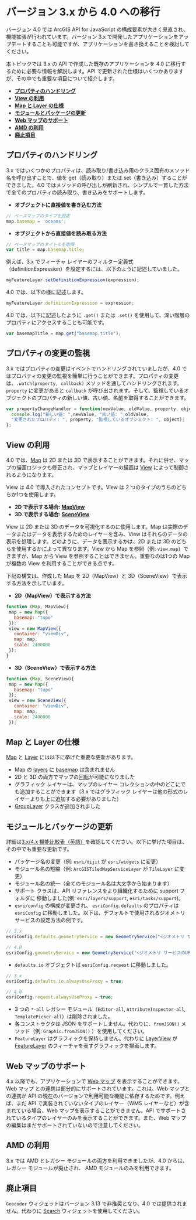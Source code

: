 # バージョン 3.x から 4.0 への移行

バージョン 4.0 では ArcGIS API for JavaScript の構成要素が大きく見直され、機能拡張が行われています。バージョン 3.x で開発したアプリケーションをアップデートすることも可能ですが、アプリケーションを書き換えることを検討してください。

本トピックでは 3.x の API で作成した既存のアプリケーションを 4.0 に移行するために必要な情報を解説します。API で更新された仕様はいくつかありますが、その中でも重要な項目について紹介します。

* __[プロパティのハンドリング](#プロパティのハンドリング)__
* __[View の利用](#view-の利用)__
* __[Map と Layer の仕様](#map-と-layer-の仕様)__
* __[モジュールとパッケージの更新](#モジュールとパッケージの更新)__
* __[Web マップのサポート](#web-マップのサポート)__
* __[AMD の利用](#amd-の利用)__
* __[廃止項目](#廃止項目)__

## プロパティのハンドリング

3.x ではいくつかのプロパティは、読み取り/書き込み用のクラス固有のメソッド名を呼び出すことで、値を get（読み取り）または set（書き込み）することができました。4.0 ではメソッドの呼び出しが刷新され、シンプルで一貫した方法で全てのプロパティの読み取り、書き込みをサポートします。

* __オブジェクトに直接値を書き込む方法__

 ```javascript
// ベースマップのタイプを設定
map.basemap = 'oceans';
```
* __オブジェクトから直接値を読み取る方法__

 ```javascript
// ベースマップのタイトルを取得
var title = map.basemap.title;
```

例えば、3.x でフィーチャ レイヤーのフィルター定義式（definitionExpression）を設定するには、以下のように記述していました。

 ```javascript
myFeatureLayer.setDefinitionExpression(expression);
```
4.0 では、以下の様に記述します。

 ```javascript
myFeatureLayer.definitionExpression = expression;
```

4.0 では、以下に記述したように `.get()` または `.set()` を使用して、深い階層のプロパティにアクセスすることも可能です。

 ```javascript
var basemapTitle = map.get("basemap.title");
```

## プロパティの変更の監視

3.x ではプロパティの変更はイベントでハンドリングされていましたが、4.0 ではプロパティの変更の監視を簡単に行うことができます。プロパティの変更は、`.watch(property, callback)` メソッドを通してハンドリングされます。`property` に変更があると `callback` が呼び出されます。そして、監視しているオブジェクトのプロパティの新しい値、古い値、名前を取得することができます。
```javascript
var propertyChangeHandler = function(newValue, oldValue, property, object){
  console.log("新しい値: ",newValue, "古い値: ",oldValue,
  "変更されたプロパティ: ", property, "監視しているオブジェクト: ", object);
};
```

## View の利用

4.0 では、[Map](https://developers.arcgis.com/javascript/latest/api-reference/esri-Map.html) は 2D または 3D で表示することができます。それに併せ、マップの描画ロジックも修正され、マップとレイヤーの描画は [View](https://developers.arcgis.com/javascript/latest/api-reference/esri-views-View.html) によって制御されるようになります。

View は 4.0 で導入されたコンセプトです。View は 2 つのタイプのうちのどちらか1つを使用します。

* __2D で表示する場合: [MapView](https://developers.arcgis.com/javascript/latest/api-reference/esri-views-MapView.html)__
* __3D で表示する場合: [SceneView](https://developers.arcgis.com/javascript/latest/api-reference/esri-views-SceneView.html)__

View は 2D または 3D のデータを可視化するのに使用します。Map は実際のデータまたはデータを表示するためのレイヤーを含み、View はそれらのデータの表示を処理します。どのように、データを表示するかは、2D または 3D のどちらを使用するかによって異なります。View から Map を参照（例: `view.map`）できますが、Map から View を参照することはできません。重要なのは1つの Map が複数の View を利用することができる点です。

下記の構文は、作成した Map を 2D（MapView）と 3D（SceneView）で表示する方法を示しています。

* __2D（MapView）で表示する方法__

 ```javascript
function (Map, MapView){
  map = new Map({
    basemap: "topo"
  });
  view = new MapView({
    container: "viewDiv",
    map: map,
    scale: 2400000
  });
}
```

* __3D（SceneView）で表示する方法__

 ```javascript
function (Map, SceneView){
  map = new Map({
    basemap: "topo"
  });
  view = new SceneView({
    container: "viewDiv",
    map: map,
    scale: 2400000
  });
```

## Map と Layer の仕様
[Map](https://developers.arcgis.com/javascript/latest/api-reference/esri-Map.html) と [Layer](https://developers.arcgis.com/javascript/latest/api-reference/esri-layers-Layer.html) には以下に挙げた重要な更新があります。
* Map の [layers](https://developers.arcgis.com/javascript/latest/api-reference/esri-Map.html#layers) に [basemap](https://developers.arcgis.com/javascript/latest/api-reference/esri-Map.html#basemap) は含まれません
* 2D と 3D の両方でマップの[回転](https://developers.arcgis.com/javascript/latest/api-reference/esri-views-MapView.html#rotation)が可能になりました
* グラフィック レイヤーは、マップのレイヤー コレクションの中のどこにでも追加することができます（3.x ではグラフィック レイヤーは他の形式のレイヤーよりも上に追加する必要がありました）
* [GroupLayer](https://developers.arcgis.com/javascript/latest/api-reference/esri-layers-GroupLayer.html) クラスが追加されました

## モジュールとパッケージの更新
詳細は[3.x/4.x 機能比較表（英語）](https://developers.arcgis.com/javascript/latest/guide/functionality-matrix/index.html)を確認してください。以下に挙げた項目は、その中でも重要な更新です。

* パッケージ名の変更（例: `esri/dijit` が `esri/widgets` に変更）
* モジュール名の短縮（例: `ArcGISTiledMapServiceLayer` が `TileLayer` に変更）
* モジュール名の統一（全てのモジュール名は大文字から始まります）
* サポート クラスは、API リファレンスをより組織化するために support フォルダに
移動しました(例: `esri/layers/support`, `esri/tasks/support`)。
* `esri/config` の構成が変更され、 `esriConfig.defaults` のプロパティは `esriConfig` に移動しました。以下は、デフォルトで使用されるジオメトリ サービスの設定方法の例です。

 ```javascript
// 3.x
esriConfig.defaults.geometryService = new GeometryService("<ジオメトリ サービスのURL>");
```

 ```javascript
// 4.0
esriConfig.geometryService = new GeometryService("<ジオメトリ サービスのURL>");
```

* `defaults.io` オブジェクトは `esriConfig.request` に移動しました。

 ```javascript
// 3.x
esriConfig.defaults.io.alwaysUseProxy = true;
```
 
 ```javascript
// 4.0
esriConfig.request.alwaysUseProxy = true;
```

* 3 つの `*-all` レガシー モジュール（`Editor-all`, `AttributeInspector-all`, `TemplatePicker-all`）は削除されました。
* 各コンストラクタは JSON をサポートしません。代わりに、`fromJSON()` メソッド（例: `Graphic.fromJSON()` ）を使用してください。
* `FeatureLayer` はグラフィックを保持しません。代わりに [LayerView](https://developers.arcgis.com/javascript/latest/api-reference/esri-views-layers-LayerView.html) が [FeatureLayer](https://developers.arcgis.com/javascript/latest/api-reference/esri-layers-FeatureLayer.html) のフィーチャを表すグラフィックを描画します。

## Web マップのサポート
4.x 以降でも、アプリケーションで [Web マップ](https://developers.arcgis.com/javascript/latest/api-reference/esri-WebMap.html) を表示することができます。Web マップ との連携は部分的にサポートされています。これは、Web マップとの連携が API の現在のバージョンで利用可能な機能に依存するためです。例えば、まだ API で実装されていないタイプのレイヤー（WMS レイヤーなど）が含まれている場合、Web マップを表示することができません。API でサポートされているタイプのレイヤーのみを表示することができます。また、Web マップの編集はまだサポートされていないので注意してください。

## AMD の利用
3.x では AMD とレガシー モジュールの両方を利用できましたが、4.0 からは、レガシー モジュールが廃止され、 AMD モジュールのみを利用できます。

## 廃止項目
`Geocoder` ウィジェットはバージョン 3.13 で非推奨となり、4.0 では提供されません。代わりに [Search](https://developers.arcgis.com/javascript/latest/api-reference/esri-widgets-Search.html) ウィジェットを使用してください。
